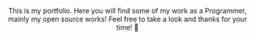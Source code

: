 <center>This is my portfolio. Here you will find some of my work as a Programmer, mainly my open source works! Feel free to take a look and thanks for your time! 🙂</center>
